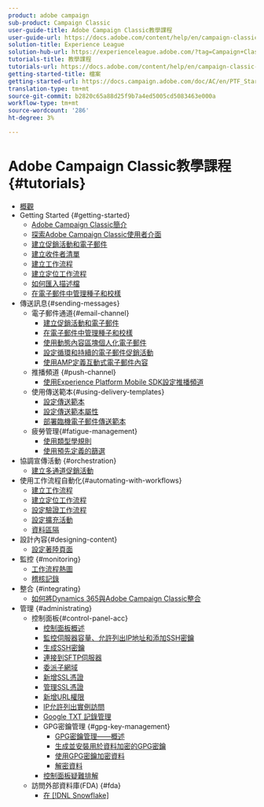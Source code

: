 ```yaml
---
product: adobe campaign
sub-product: Campaign Classic
user-guide-title: Adobe Campaign Classic教學課程
user-guide-url: https://docs.adobe.com/content/help/en/campaign-classic-learn/tutorials/overview.html
solution-title: Experience League
solution-hub-url: https://experienceleague.adobe.com/?tag=Campaign+Classic#recommended/solutions/campaign
tutorials-title: 教學課程
tutorials-url: https://docs.adobe.com/content/help/en/campaign-classic-learn/tutorials/overview.html
getting-started-title: 檔案
getting-started-url: https://docs.campaign.adobe.com/doc/AC/en/PTF_Starting_with_Adobe_Campaign_About_Adobe_Campaign_Classic.html
translation-type: tm+mt
source-git-commit: b2820c65a88d25f9b7a4ed5005cd5083463e000a
workflow-type: tm+mt
source-wordcount: '286'
ht-degree: 3%

---
```



# Adobe Campaign Classic教學課程 {#tutorials}

+ [概觀](/help/acc/overview.md)
+ Getting Started {#getting-started}
   + [Adobe Campaign Classic簡介](/help/acc/getting-started/introduction-to-adobe-campaign-classic.md)
   + [探索Adobe Campaign Classic使用者介面](/help/acc/getting-started/exploring-the-adobe-campaign-classic-user-interface.md)
   + [建立促銷活動和電子郵件](/help/acc/getting-started/creating-a-campaign-and-an-email.md)
   + [建立收件者清單](/help/acc/getting-started/creating-a-list-of-recipients.md)
   + [建立工作流程](/help/acc/automating-with-workflows/creating-a-workflow.md)
   + [建立定位工作流程](/help/acc/automating-with-workflows/creating-a-targeting-workflow.md)
   + [如何匯入描述檔](/help/acc/data-management/importing-profiles.md)
   + [在電子郵件中管理種子和校樣](/help/acc/sending-messages/managing-seed-and-proofs.md)
+ 傳送訊息{#sending-messages}
   + 電子郵件通道{#email-channel}
      + [建立促銷活動和電子郵件](/help/acc/getting-started/creating-a-campaign-and-an-email.md)
      + [在電子郵件中管理種子和校樣](/help/acc/sending-messages/managing-seed-and-proofs.md)
      + [使用動態內容區塊個人化電子郵件](/help/acc/sending-messages/personalization-with-dynamic-content-blocks.md)
      + [設定循環和持續的電子郵件促銷活動](/help/acc/sending-messages/recurring-deliveries.md)
      + [使用AMP定義互動式電子郵件內容](/help/acc/sending-messages/email-channel/defining-interactive-email-content-with-amp.md)
   + 推播頻道 {#push-channel}
      + [使用Experience Platform Mobile SDK設定推播頻道](/help/acc/sending-messages/mobile-channel/configure-push-using-aep-mobile-sdk.md)
   + 使用傳送範本{#using-delivery-templates}
      + [設定傳送範本](/help/acc/sending-messages/using-delivery-templates/configuring-a-delivery-template.md)
      + [設定傳送範本屬性](/help/acc/sending-messages/using-delivery-templates/setting-delivery-template-properties.md)
      + [部署臨機電子郵件傳送範本](/help/acc/sending-messages/using-delivery-templates/deploying-ad-hoc-email-delivery-template.md)
   + 疲勞管理{#fatigue-management}
      + [使用類型學規則](/help/acc/sending-messages/fatigue-management/typology-rules-for-fatigue-management.md)
      + [使用預先定義的篩選](/help/acc/sending-messages/fatigue-management/fatigue-management-using-filters.md)
+ 協調宣傳活動 {#orchestration}
   + [建立多通道促銷活動](/help/acc/orchestrating-campaigns/multi-channel-campaigns.md)
+ 使用工作流程自動化{#automating-with-workflows}
   + [建立工作流程](/help/acc/automating-with-workflows/creating-a-workflow.md)
   + [建立定位工作流程](/help/acc/automating-with-workflows/creating-a-targeting-workflow.md)
   + [設定驗證工作流程](/help/acc/automating-with-workflows/validation-flow-configuration.md)
   + [設定擴充活動](/help/acc/automating-with-workflows/enrichment-activity.md)
   + [資料區隔](/help/acc/data-management/data-segmentation.md)
+ 設計內容{#designing-content}
   + [設定著陸頁面](/help/acc/designing-content/configure-landingpages.md)
+ 監控 {#monitoring}
   + [工作流程熱圖](/help/acc/monitoring-campaign-classic/workflow-heatmap.md)
   + [稽核記錄](/help/acc/monitoring-campaign-classic/audit-trail.md)
+ 整合 {#integrating}
   + [如何將Dynamics 365與Adobe Campaign Classic整合](/help/acc/integrations/dynamics365-integration.md)
+ 管理 {#administrating}
   + 控制面板{#control-panel-acc}
      + [控制面板概述](/help/acc/monitoring-campaign-classic/control-panel/control-panel-overview.md)
      + [監控伺服器容量、允許列出IP地址和添加SSH密鑰](/help/acc/monitoring-campaign-classic/control-panel/monitoring-server-capacity-allow-listing-adding-ssh-key.md)
      + [生成SSH密鑰](/help/acc/monitoring-campaign-classic/control-panel/generate-ssh-key.md)
      + [連接到SFTP伺服器](/help/acc/monitoring-campaign-classic/control-panel/connect-to-sftp-server.md)
      + [委派子網域](/help/acc/monitoring-campaign-classic/control-panel/subdomain-delegation.md)
      + [新增SSL憑證](/help/acc/monitoring-campaign-classic/control-panel/adding-ssl-certificates.md)
      + [管理SSL憑證](/help/acc/monitoring-campaign-classic/control-panel/managing-ssl-certificates.md)
      + [新增URL權限](/help/acc/monitoring-campaign-classic/control-panel/adding-url-permissions.md)
      + [IP允許列出實例訪問](/help/acc/monitoring-campaign-classic/control-panel/ip-allow-listing.md)
      + [Google TXT 記錄管理](/help/acc/monitoring-campaign-classic/control-panel/google-txt-record-management.md)
      + GPG密鑰管理 {#gpg-key-management}
         + [GPG密鑰管理——概述](/help/acc/monitoring-campaign-classic/control-panel/gpg-key-management/gpg-key-management-overview.md)
         + [生成並安裝用於資料加密的GPG密鑰](/help/acc/monitoring-campaign-classic/control-panel/gpg-key-management/generating-and-installing-gpg-keys-for-data-encryption.md)
         + [使用GPG密鑰加密資料](/help/acc/monitoring-campaign-classic/control-panel/gpg-key-management/using-a-gpg-key-to-encrypt-data.md)
         + [解密資料](/help/acc/monitoring-campaign-classic/control-panel/gpg-key-management/decrypting-data.md)
      + [控制面板疑難排解](/help/acc/monitoring-campaign-classic/control-panel/trouble-shooting.md)
   + 訪問外部資料庫(FDA) {#fda}
      + [在 [!DNL Snowflake]](/help/acc/administrating/snowflake/big-data-segmentation-on-snowflake.md)

